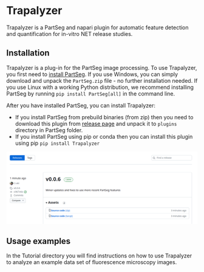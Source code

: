 # Trapalyzer

Trapalyzer is a PartSeg and napari plugin for automatic feature detection and
quantification for in-vitro NET release studies.

## Installation

Trapalyzer is a plug-in for the PartSeg image processing. To use Trapalyzer,
you first need to [install PartSeg](https://github.com/4DNucleome/PartSeg).
If you use Windows, you can simply download and unpack the `PartSeg.zip` file -
no further installation needed. If you use Linux with a working Python
distribution, we recommend installing PartSeg by running
`pip install PartSeg[all]` in the command line.

After you have installed PartSeg, you can install Trapalyzer:

- If you install PartSeg from prebuild binaries (from zip) then you need to download 
  this plugin from [release page](https://github.com/Czaki/Trapalyzer/releases) and unpack it to `plugins` directory in PartSeg folder.
- If you install PartSeg using pip or conda then you can install this plugin using pip
  `pip install Trapalyzer`



![](Tutorial/Figs/release_img.png)

## Usage examples

In the Tutorial directory you will find instructions on how to use
Trapalyzer to analyze an example data set of fluorescence microscopy images.
